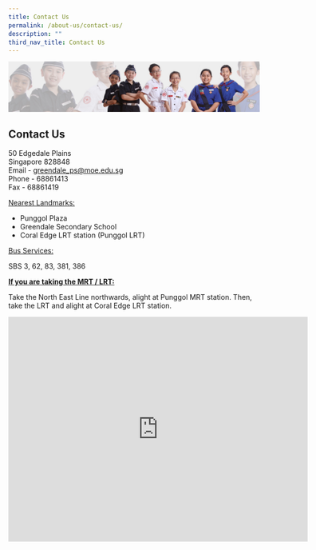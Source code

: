 ```yaml
---
title: Contact Us
permalink: /about-us/contact-us/
description: ""
third_nav_title: Contact Us
---
```

![](/images/About%20Us/subbanner2.jpg)

## **Contact Us**


  

50 Edgedale Plains<br>
Singapore 828848<br>
Email - <a href="mailto:greendale_ps@moe.edu.sg">greendale_ps@moe.edu.sg</a><br>
Phone - 68861413<br>
Fax - 68861419

  

  

<u>Nearest Landmarks:</u>

  

*   Punggol Plaza
*   Greendale Secondary School
*   Coral Edge LRT station (Punggol LRT)

  

<u>Bus Services:</u>

  

SBS 3, 62, 83, 381, 386

  

  

**<u>If you are taking the MRT / LRT:</u>**

  

Take the North East Line northwards, alight at Punggol MRT station. Then, take the LRT and alight at Coral Edge LRT station.


<iframe loading="lazy" allowfullscreen="" style="border:0;" height="450" width="600" src="https://www.google.com/maps/embed?pb=!1m14!1m8!1m3!1d7977.254552538543!2d103.913058!3d1.400025!3m2!1i1024!2i768!4f13.1!3m3!1m2!1s0x0%3A0xc415722e601f6098!2sMOE%20Kindergarten%20%40%20Horizon!5e0!3m2!1sen!2ssg!4v1671160169301!5m2!1sen!2ssg"></iframe>